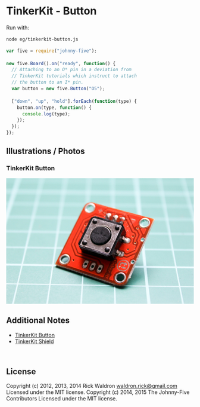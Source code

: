 <!--remove-start-->

# TinkerKit - Button



Run with:
```bash
node eg/tinkerkit-button.js
```

<!--remove-end-->

```javascript
var five = require("johnny-five");

new five.Board().on("ready", function() {
  // Attaching to an O* pin in a deviation from
  // TinkerKit tutorials which instruct to attach
  // the button to an I* pin.
  var button = new five.Button("O5");

  ["down", "up", "hold"].forEach(function(type) {
    button.on(type, function() {
      console.log(type);
    });
  });
});


```


## Illustrations / Photos


### TinkerKit Button



![docs/images/tinkerkit-button.png](images/tinkerkit-button.png)  





## Additional Notes

- [TinkerKit Button](http://www.tinkerkit.com/button/)
- [TinkerKit Shield](http://www.tinkerkit.com/shield/)



&nbsp;

<!--remove-start-->

## License
Copyright (c) 2012, 2013, 2014 Rick Waldron <waldron.rick@gmail.com>
Licensed under the MIT license.
Copyright (c) 2014, 2015 The Johnny-Five Contributors
Licensed under the MIT license.

<!--remove-end-->

